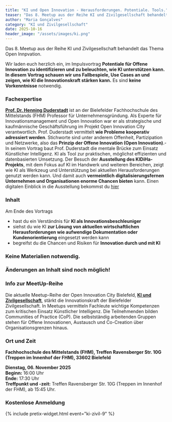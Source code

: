 ```yaml
---
title: "KI und Open Innovation - Herausforderungen. Potentiale. Tools."
teaser: "Das 8. Meetup aus der Reihe KI und Zivilgesellschaft behandelt das Thema Open Innovation."
author: "Maria Gonçalves"
category: "KI und Zivilgesellschaft"
date: 2025-10-16
header_image: "/assets/images/ki.png"
---
```


Das 8. Meetup aus der Reihe KI und Zivilgesellschaft behandelt das Thema Open Innpvation. 

Wir laden euch herzlich ein, im Impulsvortrag **Potentiale für Offene Innovation zu identifizieren und zu beleuchten, wie KI unterstützen kann.**
**In diesem Vortrag schauen wir uns Fallbespiele, Use Cases an und zeigen, wie KI die Innovationskraft stärken kann.** 
Es sind **keine Vorkenntnisse** notwendig.

### Fachexpertise
**[Prof. Dr. Henning Duderstadt](https://www.linkedin.com/in/henning-duderstadt/)** ist an der Bielefelder Fachhochschule des Mittelstands (FHM) Professor für Unternehmensgründung. Als Experte für Innovationsmanagement und Open Innovation war er als strategische und kaufmännische Geschäftsführung im Projekt Open Innovation City verantwortlich. 
Prof. Duderstadt vermittelt **wie Probleme kooperativ adressiert werden**. Stichworte sind unter anderem Offenheit, Partizipation und Netzwerke, also das **Prinzip der Offene Innovation (Open Innovation)**.- In seinem Vortrag baut Prof. Duderstadt die mentale Brücke zum Einsatz Künstlicher Intelligenz. KI als Tool zur praktischen, möglichst effizienten und datenbasierten Umsetzung.
Der Besuch der **Ausstellung des KIDiHa-Projekts**, mit dem Fokus auf KI im Handwerk und weiteren Bereichen, zeigt wie KI als Werkzeug und Unterstützung bei aktuellen Herausforderungen genutzt werden kann. Und damit auch **vermeintlich digitalisierungsfernen Unternehmen und Organisationen enorme Chancen bieten** kann. 
Einen digitalen Einblick in die Ausstellung bekommst du [hier](https://www.ki-di-ha.de/angebote-fuer-das-handwerk/ausstellung-1/)

### Inhalt
Am Ende des Vortrags
- hast du ein Verständnis für **KI als Innovationsbeschleuniger**
- siehst du wie KI **zur Lösung von aktuellen wirtschaftlichen Herausforderungen wie aufwendige Dokumentation oder Kundenorientierung** eingesetzt werden kann
- begreifst du die Chancen und Risiken für **Innovation durch und mit KI**

### Keine Materialien notwendig.

### Änderungen an Inhalt sind noch möglich!

### Info zur MeetUp-Reihe
Die aktuelle Meetup-Reihe der Open Innovation City Bielefeld, [**KI und Zivilgesellschaft**](https://oic-bielefeld.de/ki/), stärkt die Innovationskraft der Bielefelder Zivilgesellschaft. In Meetups vermitteln Fachleute wichtige Kompetenzen zum kritischen Einsatz Künstlicher Intelligenz. Die Teilnehmenden bilden Communities of Practice (CoP). Die selbstständig arbeitenden Gruppen stehen für Offene Innovationen, Austausch und Co-Creation über Organisationsgrenzen hinaus.

### Ort und Zeit
**Fachhochschule des Mittelstands (FHM), Treffen Ravensberger Str. 10G (Treppen im Innenhof der FHM), 33602 Bielefeld**

**Dienstag, 06. November 2025**<br>
**Beginn:** 16:00 Uhr<br>
**Ende:** 17:30 Uhr<br>
**Treffpunkt und -zeit:** Treffen Ravensberger Str. 10G (Treppen im Innenhof der FHM), ab 15:45 Uhr.

### Kostenlose Anmeldung
{% include pretix-widget.html event="ki-zivil-9" %}

